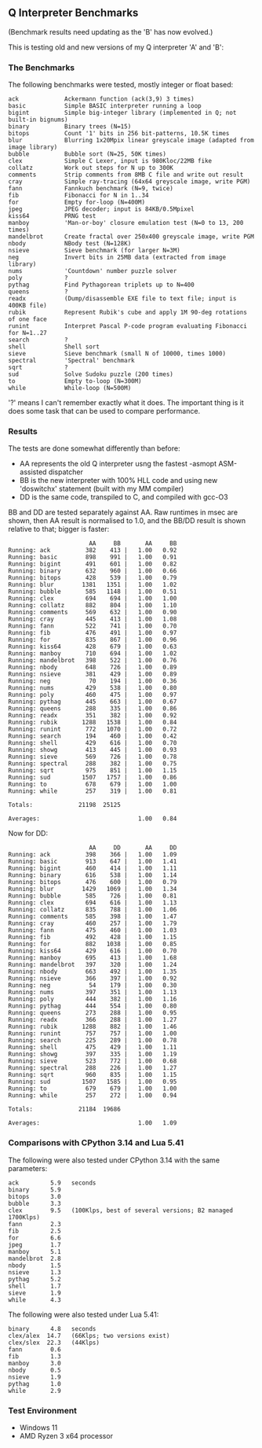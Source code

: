 ## Q Interpreter Benchmarks

(Benchmark results need updating as the 'B' has now evolved.)

This is testing old and new versions of my Q interpreter 'A' and 'B':

### The Benchmarks

The following benchmarks were tested, mostly integer or float based:

````
ack             Ackermann function (ack(3,9) 3 times)
basic           Simple BASIC interpreter running a loop
bigint          Simple big-integer library (implemented in Q; not built-in bignums)
binary          Binary trees (N=15)
bitops          Count '1' bits in 256 bit-patterns, 10.5K times
blur            Blurring 1x20Mpix linear greyscale image (adapted from image library)
bubble          Bubble sort (N=25, 50K times)
clex            Simple C Lexer, input is 980Kloc/22MB fike
collatz         Work out steps for N up to 300K
comments        Strip comments from 8MB C file and write out result
cray            Simple ray-tracing (64x64 greyscale image, write PGM)
fann            Fannkuch benchmark (N=9, twice)
fib             Fibonacci for N in 1..34
for             Empty for-loop (N=400M)
jpeg            JPEG decoder; input is 84KB/0.5Mpixel
kiss64          PRNG test
manboy          'Man-or-boy' closure emulation test (N=0 to 13, 200 times)
mandelbrot      Create fractal over 250x400 greyscale image, write PGM
nbody           NBody test (N=128K)
nsieve          Sieve benchmark (for larger N=3M)
neg             Invert bits in 25MB data (extracted from image library)
nums            'Countdown' number puzzle solver
poly            ?
pythag          Find Pythagorean triplets up to N=400
queens          ?
readx           (Dump/disassemble EXE file to text file; input is 400KB file)
rubik           Represent Rubik's cube and apply 1M 90-deg rotations of one face
runint          Interpret Pascal P-code program evaluating Fibonacci for N=1..27
search          ?
shell           Shell sort
sieve           Sieve benchmark (small N of 10000, times 1000)
spectral        'Spectral' benchmark
sqrt            ?
sud             Solve Sudoku puzzle (200 times)
to              Empty to-loop (N=300M)
while           While-loop (N=500M)
````
'?' means I can't remember exactly what it does. The important thing is it does some task that can be used to compare performance.

### Results

The tests are done somewhat differently than before:

* AA represents the old Q interpreter usng the fastest -asmopt ASM-assisted dispatcher
* BB is the new interpreter with 100% HLL code and using new 'doswitchx' statement (built with my MM compiler)
* DD is the same code, transpiled to C, and compiled with gcc-O3

BB and DD are tested separately against AA. Raw runtimes in msec are shown, then AA result is normalised to 1.0, and the BB/DD result is shown relative to that; bigger is faster:
````
                       AA     BB       AA     BB
Running: ack          382    413 |   1.00   0.92
Running: basic        898    991 |   1.00   0.91
Running: bigint       491    601 |   1.00   0.82
Running: binary       632    960 |   1.00   0.66
Running: bitops       428    539 |   1.00   0.79
Running: blur        1381   1351 |   1.00   1.02
Running: bubble       585   1148 |   1.00   0.51
Running: clex         694    694 |   1.00   1.00
Running: collatz      882    804 |   1.00   1.10
Running: comments     569    632 |   1.00   0.90
Running: cray         445    413 |   1.00   1.08
Running: fann         522    741 |   1.00   0.70
Running: fib          476    491 |   1.00   0.97
Running: for          835    867 |   1.00   0.96
Running: kiss64       428    679 |   1.00   0.63
Running: manboy       710    694 |   1.00   1.02
Running: mandelbrot   398    522 |   1.00   0.76
Running: nbody        648    726 |   1.00   0.89
Running: nsieve       381    429 |   1.00   0.89
Running: neg           70    194 |   1.00   0.36
Running: nums         429    538 |   1.00   0.80
Running: poly         460    475 |   1.00   0.97
Running: pythag       445    663 |   1.00   0.67
Running: queens       288    335 |   1.00   0.86
Running: readx        351    382 |   1.00   0.92
Running: rubik       1288   1538 |   1.00   0.84
Running: runint       772   1070 |   1.00   0.72
Running: search       194    460 |   1.00   0.42
Running: shell        429    616 |   1.00   0.70
Running: showg        413    445 |   1.00   0.93
Running: sieve        569    726 |   1.00   0.78
Running: spectral     288    382 |   1.00   0.75
Running: sqrt         975    851 |   1.00   1.15
Running: sud         1507   1757 |   1.00   0.86
Running: to           678    679 |   1.00   1.00
Running: while        257    319 |   1.00   0.81

Totals:             21198  25125

Averages:                            1.00   0.84
````

Now for DD:
````
                       AA     DD       AA     DD
Running: ack          398    366 |   1.00   1.09
Running: basic        913    647 |   1.00   1.41
Running: bigint       460    414 |   1.00   1.11
Running: binary       616    538 |   1.00   1.14
Running: bitops       476    600 |   1.00   0.79
Running: blur        1429   1069 |   1.00   1.34
Running: bubble       585    726 |   1.00   0.81
Running: clex         694    616 |   1.00   1.13
Running: collatz      835    788 |   1.00   1.06
Running: comments     585    398 |   1.00   1.47
Running: cray         460    257 |   1.00   1.79
Running: fann         475    460 |   1.00   1.03
Running: fib          492    428 |   1.00   1.15
Running: for          882   1038 |   1.00   0.85
Running: kiss64       429    616 |   1.00   0.70
Running: manboy       695    413 |   1.00   1.68
Running: mandelbrot   397    320 |   1.00   1.24
Running: nbody        663    492 |   1.00   1.35
Running: nsieve       366    397 |   1.00   0.92
Running: neg           54    179 |   1.00   0.30
Running: nums         397    351 |   1.00   1.13
Running: poly         444    382 |   1.00   1.16
Running: pythag       444    554 |   1.00   0.80
Running: queens       273    288 |   1.00   0.95
Running: readx        366    288 |   1.00   1.27
Running: rubik       1288    882 |   1.00   1.46
Running: runint       757    757 |   1.00   1.00
Running: search       225    289 |   1.00   0.78
Running: shell        475    429 |   1.00   1.11
Running: showg        397    335 |   1.00   1.19
Running: sieve        523    772 |   1.00   0.68
Running: spectral     288    226 |   1.00   1.27
Running: sqrt         960    835 |   1.00   1.15
Running: sud         1507   1585 |   1.00   0.95
Running: to           679    679 |   1.00   1.00
Running: while        257    272 |   1.00   0.94

Totals:             21184  19686

Averages:                            1.00   1.09
````

### Comparisons with CPython 3.14 and Lua 5.41

The following were also tested under CPython 3.14 with the same parameters:

````
ack         5.9   seconds
binary      5.9
bitops      3.0
bubble      3.3
clex        9.5   (100Klps, best of several versions; B2 managed 1700Klps)
fann        2.3
fib         2.5
for         6.6
jpeg        1.7
manboy      5.1
mandelbrot  2.8
nbody       1.5
nsieve      1.3
pythag      5.2
shell       1.7
sieve       1.9
while       4.3
````

The following were also tested under Lua 5.41:
````
binary      4.8   seconds
clex/alex  14.7   (66Klps; two versions exist)
clex/slex  22.3   (44Klps)
fann        0.6
fib         1.3
manboy      3.0
nbody       0.5
nsieve      1.9
pythag      1.0
while       2.9
````
### Test Environment
* Windows 11
* AMD Ryzen 3 x64 processor

